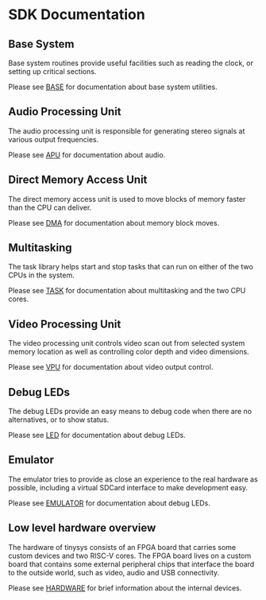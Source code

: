 # SDK Documentation

## Base System
Base system routines provide useful facilities such as reading the clock, or setting up critical sections.

Please see [BASE](base.md) for documentation about base system utilities.

## Audio Processing Unit
The audio processing unit is responsible for generating stereo signals at various output frequencies.

Please see [APU](apu.md) for documentation about audio.

## Direct Memory Access Unit
The direct memory access unit is used to move blocks of memory faster than the CPU can deliver.

Please see [DMA](dma.md) for documentation about memory block moves.

## Multitasking
The task library helps start and stop tasks that can run on either of the two CPUs in the system.

Please see [TASK](task.md) for documentation about multitasking and the two CPU cores.

## Video Processing Unit
The video processing unit controls video scan out from selected system memory location as well as controlling color depth and video dimensions.

Please see [VPU](vpu.md) for documentation about video output control.

## Debug LEDs
The debug LEDs provide an easy means to debug code when there are no alternatives, or to show status.

Please see [LED](led.md) for documentation about debug LEDs.

## Emulator
The emulator tries to provide as close an experience to the real hardware as possible, including a virtual SDCard interface to make development easy.

Please see [EMULATOR](emulator.md) for documentation about debug LEDs.

## Low level hardware overview
The hardware of tinysys consists of an FPGA board that carries some custom devices and two RISC-V cores. The FPGA board lives on a custom board that contains some external peripheral chips that interface the board to the outside world, such as video, audio and USB connectivity.

Please see [HARDWARE](hardware.md) for brief information about the internal devices.

